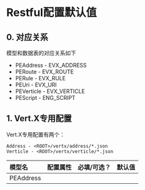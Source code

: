 # Restful配置默认值

## 0. 对应关系

模型和数据表的对应关系如下

* PEAddress - EVX\_ADDRESS
* PERoute - EVX\_ROUTE
* PERule - EVX\_RULE
* PEUri - EVX\_URI
* PEVerticle - EVX\_VERTICLE
* PEScript - ENG\_SCRIPT

## 1. Vert.X专用配置

Vert.X专用配置有两个：

```
Address - <ROOT>/vertx/address/*.json
Verticle - <ROOT>/vertx/verticle/*.json
```

| 模型名 | 配置属性 | 必填/可选？ | 默认值 |
| :--- | :--- | :--- | :--- |
| PEAddress |  |  |  |



